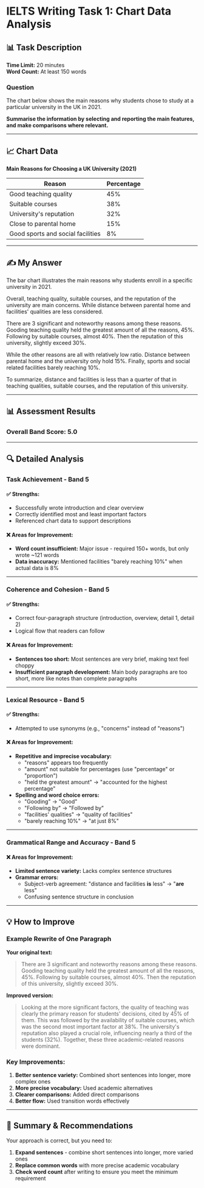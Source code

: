 # IELTS Writing Task 1: Chart Data Analysis

## 📊 Task Description

**Time Limit:** 20 minutes  
**Word Count:** At least 150 words

### Question
The chart below shows the main reasons why students chose to study at a particular university in the UK in 2021.

**Summarise the information by selecting and reporting the main features, and make comparisons where relevant.**

---

## 📈 Chart Data

**Main Reasons for Choosing a UK University (2021)**

| Reason | Percentage |
|--------|------------|
| Good teaching quality | 45% |
| Suitable courses | 38% |
| University's reputation | 32% |
| Close to parental home | 15% |
| Good sports and social facilities | 8% |

---

## ✍️ My Answer

The bar chart illustrates the main reasons why students enroll in a specific university in 2021.

Overall, teaching quality, suitable courses, and the reputation of the university are main concerns. While distance between parental home and facilities' qualities are less considered.

There are 3 significant and noteworthy reasons among these reasons. Gooding teaching quality held the greatest amount of all the reasons, 45%. Following by suitable courses, almost 40%. Then the reputation of this university, slightly exceed 30%.

While the other reasons are all with relatively low ratio. Distance between parental home and the university only hold 15%. Finally, sports and social related facilities barely reaching 10%.

To summarize, distance and facilities is less than a quarter of that in teaching qualities, suitable courses, and the reputation of this university.

---

## 📊 Assessment Results

### Overall Band Score: **5.0**

---

## 🔍 Detailed Analysis

### **Task Achievement** - Band 5

#### ✅ **Strengths:**
- Successfully wrote introduction and clear overview
- Correctly identified most and least important factors
- Referenced chart data to support descriptions

#### ❌ **Areas for Improvement:**
- **Word count insufficient:** Major issue - required 150+ words, but only wrote ~121 words
- **Data inaccuracy:** Mentioned facilities "barely reaching 10%" when actual data is 8%

---

### **Coherence and Cohesion** - Band 5

#### ✅ **Strengths:**
- Correct four-paragraph structure (introduction, overview, detail 1, detail 2)
- Logical flow that readers can follow

#### ❌ **Areas for Improvement:**
- **Sentences too short:** Most sentences are very brief, making text feel choppy
- **Insufficient paragraph development:** Main body paragraphs are too short, more like notes than complete paragraphs

---

### **Lexical Resource** - Band 5

#### ✅ **Strengths:**
- Attempted to use synonyms (e.g., "concerns" instead of "reasons")

#### ❌ **Areas for Improvement:**
- **Repetitive and imprecise vocabulary:**
  - "reasons" appears too frequently
  - "amount" not suitable for percentages (use "percentage" or "proportion")
  - "held the greatest amount" → "accounted for the highest percentage"
- **Spelling and word choice errors:**
  - "Gooding" → "Good"
  - "Following by" → "Followed by"
  - "facilities' qualities" → "quality of facilities"
  - "barely reaching 10%" → "at just 8%"

---

### **Grammatical Range and Accuracy** - Band 5

#### ❌ **Areas for Improvement:**
- **Limited sentence variety:** Lacks complex sentence structures
- **Grammar errors:**
  - Subject-verb agreement: "distance and facilities **is** less" → "**are** less"
  - Confusing sentence structure in conclusion

---

## 💡 How to Improve

### **Example Rewrite of One Paragraph**

**Your original text:**
> There are 3 significant and noteworthy reasons among these reasons. Gooding teaching quality held the greatest amount of all the reasons, 45%. Following by suitable courses, almost 40%. Then the reputation of this university, slightly exceed 30%.

**Improved version:**
> Looking at the more significant factors, the quality of teaching was clearly the primary reason for students' decisions, cited by 45% of them. This was followed by the availability of suitable courses, which was the second most important factor at 38%. The university's reputation also played a crucial role, influencing nearly a third of the students (32%). Together, these three academic-related reasons were dominant.

### **Key Improvements:**
1. **Better sentence variety:** Combined short sentences into longer, more complex ones
2. **More precise vocabulary:** Used academic alternatives
3. **Clearer comparisons:** Added direct comparisons
4. **Better flow:** Used transition words effectively

---

## 📝 **Summary & Recommendations**

Your approach is correct, but you need to:
1. **Expand sentences** - combine short sentences into longer, more varied ones
2. **Replace common words** with more precise academic vocabulary
3. **Check word count** after writing to ensure you meet the minimum requirement